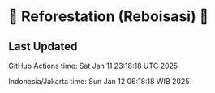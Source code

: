 
# 🌳 Reforestation (Reboisasi) 🌲

## Last Updated

GitHub Actions time: Sat Jan 11 23:18:18 UTC 2025

Indonesia/Jakarta time: Sun Jan 12 06:18:18 WIB 2025
